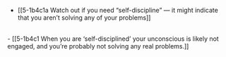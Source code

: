 - [[5-1b4c1a Watch out if you need “self-discipline” — it might indicate that you aren’t solving any of your problems]]
<br>
- [[5-1b4c1 When you are ‘self-disciplined’ your unconscious is likely not engaged, and you’re probably not solving any real problems.]]
